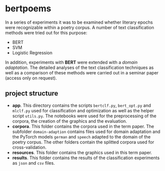 # bertpoems

In a series of experiments it was to be examined whether literary epochs were recognizable within a poetry corpus. A number of text classification methods were tried out for this purpose:
- BERT
- SVM
- Logistic Regression

In addition, experiments with **BERT** were extended with a *domain adaptation*. The detailed analyses of the text classification techniques as well as a comparison of these methods were carried out in a seminar paper (access only on request).

## project structure

- **app**.  This directory contains the scripts `bertclf.py`, `bert_opt.py` and `mlclf.py` used for classification and optimization as well as the helper script `utils.py`.  The notebooks were used for the preprocessing of the corpora, the creation of the graphics and the evaluation.
- **corpora**.  This folder contains the corpora used in the term paper.  The subfolder `domain-adaption` contains files used for domain adaptation and the PyTorch models `german` and `speech` adapted to the domain of the poetry corpus. The other folders contain the splitted corpora used for cross-validation.
- **resources**. This folder contains the graphics used in this term paper.
- **results**. This folder contains the results of the classification experiments as `json` and `csv` files.

	
